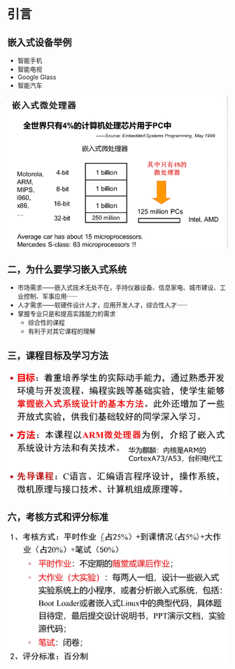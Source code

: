 # 引言

## 嵌入式设备举例

- 智能手机
- 智能电视
- Google Glass
- 智能汽车

![picture 1](../../images/2022-19-10-14-23.png)

## 二，为什么要学习嵌入式系统

- 市场需求——嵌入式技术无处不在，手持仪器设备、信息家电、城市建设、工业控制、军事应用······
- 人才需求——软硬件设计人才，应用开发人才，综合性人才······
- 掌握专业只是和提高实践能力的需求
  - 综合性的课程
  - 有利于对其它课程的理解

## 三，课程目标及学习方法

![picture 2](../../images/2022-19-10-21-46.png)

## 六，考核方式和评分标准

![picture 3](../../images/2022-19-10-25-15.png)
